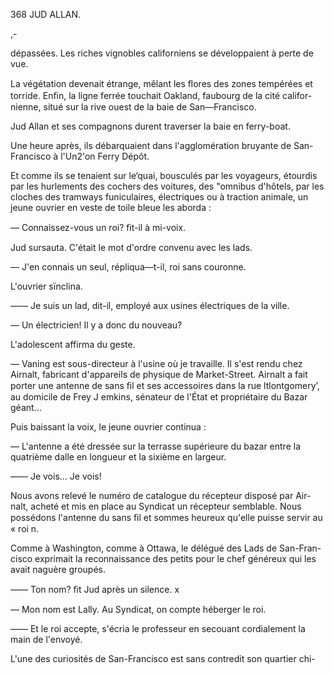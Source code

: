 368 JUD ALLAN.

,-

dépassées. Les riches vignobles californiens se développaient à perte de vue.

La végétation devenait étrange, mêlant les ﬂores des zones tempérées et
torride. Enﬁn, la ligne ferrée touchait Oakland, faubourg de la cité califor-
nienne, situé sur la rive ouest de la baie de San—Francisco.

Jud Allan et ses compagnons durent traverser la baie en ferry-boat.

Une heure après, ils débarquaient dans l'agglomération bruyante de San-
Francisco à l'Un2'on Ferry Dépôt.

Et comme ils se tenaient sur le‘quai, bousculés par les voyageurs, étourdis
par les hurlements des cochers des voitures, des "omnibus d'hôtels, par les
cloches des tramways funiculaires, électriques ou à traction animale, un
jeune ouvrier en veste de toile bleue les aborda :

— Connaissez-vous un roi? ﬁt-il à mi-voix.

Jud sursauta. C'était le mot d'ordre convenu avec les lads.

— J'en connais un seul, répliqua—t-il, roi sans couronne.

L'ouvrier sïnclina.

—— Je suis un lad, dit-il, employé aux usines électriques de la ville.

— Un électricien! Il y a donc du nouveau?

L'adolescent affirma du geste.

— Vaning est sous-directeur à l'usine où je travaille. Il s'est rendu chez
Airnalt, fabricant d'appareils de physique de Market-Street. Airnalt a fait
porter une antenne de sans ﬁl et ses accessoires dans la rue ltlontgomery’, au
domicile de Frey J emkins, sénateur de l'État et propriétaire du Bazar géant...

Puis baissant la voix, le jeune ouvrier continua :

— L'antenne a été dressée sur la terrasse supérieure du bazar entre la
quatrième dalle en longueur et la sixième en largeur.

—— Je vois... Je vois!

Nous avons relevé le numéro de catalogue du récepteur disposé par Air-
nalt, acheté et mis en place au Syndicat un récepteur semblable. Nous
possédons l'antenne du sans ﬁl et sommes heureux qu'elle puisse servir au
« roi n.

Comme à Washington, comme à Ottawa, le délégué des Lads de San-Fran-
cisco exprimait la reconnaissance des petits pour le chef généreux qui les
avait naguère groupés.

—— Ton nom? ﬁt Jud après un silence. x

— Mon nom est Lally. Au Syndicat, on compte héberger le roi.

—— Et le roi accepte, s'écria le professeur en secouant cordialement la
main de l'envoyé.

L'une des curiosités de San-Francisco est sans contredit son quartier chi-

